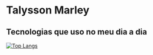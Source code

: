 # Talysson Marley

## Tecnologias que uso no meu dia a dia

[![Top Langs](https://github-readme-stats.vercel.app/api/top-langs/?username=TalyssonMarley&layout=donut-vertical&theme=dracula)](https://github.com/TalyssonMarley/github-readme-stats)

